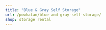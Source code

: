 ```yaml
---
title: "Blue & Gray Self Storage"
url: /powhatan/blue-and-gray-self-storage/
shop: storage rental
---
```

